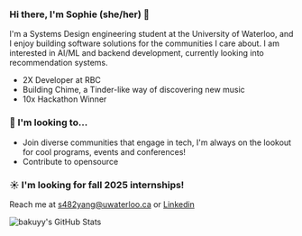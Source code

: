 ### Hi there, I'm Sophie (she/her) 🩵

I'm a Systems Design engineering student at the University of Waterloo, and I enjoy building software solutions for the communities I care about. I am interested in AI/ML and backend development, currently looking into recommendation systems.

- 2X Developer at RBC 
- Building Chime, a Tinder-like way of discovering new music
- 10x Hackathon Winner 

### 🌱 I'm looking to... 
- Join diverse communities that engage in tech, I'm always on the lookout for cool programs, events and conferences!
- Contribute to opensource

### ☀️ I'm looking for fall 2025 internships! 
Reach me at s482yang@uwaterloo.ca or <a href="https://www.linkedin.com/in/sophie-yang-66b855216/"> Linkedin</a>
<br/>



<img src="https://github-readme-stats.vercel.app/api/top-langs/?username=bakuyy&theme=blueberry&show_icons=true&hide_border=true&layout=compact" alt="bakuyy's GitHub Stats" />
